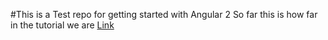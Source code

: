 #This is a Test repo for getting started with Angular 2
So far this is how far in the tutorial we are [Link](https://angular.io/docs/ts/latest/tutorial/toh-pt3.html)
